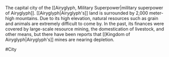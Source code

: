 The capital city of the <span class="political-bodies-places">[[Airyglyph, Military Superpower|military superpower of Airyglyph]]</span>.  <span class="political-bodies-places">[[Airyglyph|Airyglyph's]]</span> land is surrounded by 2,000 meter-high mountains.  Due to its high elevation, natural resources such as grain and animals are extremely difficult to come by.
In the past, its finances were covered by large-scale resource mining, the domestication of livestock, and other means, but there have been reports that <span class="political-bodies-places">[[Kingdom of Airyglyph|Airyglyph's]]</span> mines are nearing depletion.

#City